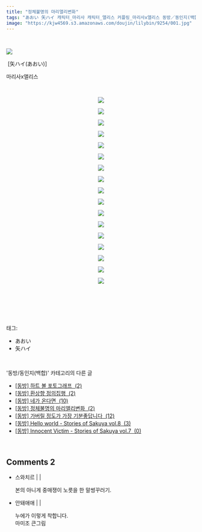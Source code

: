 ```yaml
---
title: "정체불명의 마리앨리변화"
tags: "あおい 矢ハイ 캐릭터_마리사 캐릭터_앨리스 커플링_마리사x앨리스 동방／동인지(백합)"
image: "https://kjw4569.s3.amazonaws.com/doujin/lilybin/9254/001.jpg"
---
```

<div class="article">
<div class="area_view">
<p> </p><span class="imageblock" style="display: inline-block; width: 100%; height: auto; max-width: 100%;"><img src="{{ site.imgserver3 }}/lilybin/9254/001.jpg"/></span>
<p> [矢ハイ(あおい)]</p>
<p>마리사x앨리스</p>
<p style="FLOAT: none; TEXT-ALIGN: center; CLEAR: none"> </p>
<p style="FLOAT: none; TEXT-ALIGN: center; CLEAR: none"><span class="imageblock" style="display: inline-block; width: 100%; height: auto; max-width: 100%;"><img src="{{ site.imgserver3 }}/lilybin/9254/002.jpg"/></span></p>
<p style="FLOAT: none; TEXT-ALIGN: center; CLEAR: none"><span class="imageblock" style="display: inline-block; width: 100%; height: auto; max-width: 100%;"><img src="{{ site.imgserver3 }}/lilybin/9254/003.jpg"/></span></p>
<p style="FLOAT: none; TEXT-ALIGN: center; CLEAR: none"><span class="imageblock" style="display: inline-block; width: 100%; height: auto; max-width: 100%;"><img src="{{ site.imgserver3 }}/lilybin/9254/004.jpg"/></span></p>
<p style="FLOAT: none; TEXT-ALIGN: center; CLEAR: none"><span class="imageblock" style="display: inline-block; width: 100%; height: auto; max-width: 100%;"><img src="{{ site.imgserver3 }}/lilybin/9254/005.jpg"/></span></p>
<p style="FLOAT: none; TEXT-ALIGN: center; CLEAR: none"><span class="imageblock" style="display: inline-block; width: 100%; height: auto; max-width: 100%;"><img src="{{ site.imgserver3 }}/lilybin/9254/006.jpg"/></span></p>
<p style="FLOAT: none; TEXT-ALIGN: center; CLEAR: none"><span class="imageblock" style="display: inline-block; width: 100%; height: auto; max-width: 100%;"><img src="{{ site.imgserver3 }}/lilybin/9254/007.jpg"/></span></p>
<p style="FLOAT: none; TEXT-ALIGN: center; CLEAR: none"><span class="imageblock" style="display: inline-block; width: 100%; height: auto; max-width: 100%;"><img src="{{ site.imgserver3 }}/lilybin/9254/008.jpg"/></span></p>
<p style="FLOAT: none; TEXT-ALIGN: center; CLEAR: none"><span class="imageblock" style="display: inline-block; width: 100%; height: auto; max-width: 100%;"><img src="{{ site.imgserver3 }}/lilybin/9254/009.jpg"/></span></p>
<p style="FLOAT: none; TEXT-ALIGN: center; CLEAR: none"><span class="imageblock" style="display: inline-block; width: 100%; height: auto; max-width: 100%;"><img src="{{ site.imgserver3 }}/lilybin/9254/010.jpg"/></span></p>
<p style="FLOAT: none; TEXT-ALIGN: center; CLEAR: none"><span class="imageblock" style="display: inline-block; width: 100%; height: auto; max-width: 100%;"><img src="{{ site.imgserver3 }}/lilybin/9254/011.jpg"/></span></p>
<p style="FLOAT: none; TEXT-ALIGN: center; CLEAR: none"><span class="imageblock" style="display: inline-block; width: 100%; height: auto; max-width: 100%;"><img src="{{ site.imgserver3 }}/lilybin/9254/012.jpg"/></span></p>
<p style="FLOAT: none; TEXT-ALIGN: center; CLEAR: none"><span class="imageblock" style="display: inline-block; width: 100%; height: auto; max-width: 100%;"><img src="{{ site.imgserver3 }}/lilybin/9254/013.jpg"/></span></p>
<p style="FLOAT: none; TEXT-ALIGN: center; CLEAR: none"><span class="imageblock" style="display: inline-block; width: 100%; height: auto; max-width: 100%;"><img src="{{ site.imgserver3 }}/lilybin/9254/014.jpg"/></span></p>
<p style="FLOAT: none; TEXT-ALIGN: center; CLEAR: none"><span class="imageblock" style="display: inline-block; width: 100%; height: auto; max-width: 100%;"><img src="{{ site.imgserver3 }}/lilybin/9254/015.jpg"/></span></p>
<p style="FLOAT: none; TEXT-ALIGN: center; CLEAR: none"><span class="imageblock" style="display: inline-block; width: 100%; height: auto; max-width: 100%;"><img src="{{ site.imgserver3 }}/lilybin/9254/016.jpg"/></span></p>
<p style="FLOAT: none; TEXT-ALIGN: center; CLEAR: none"><span class="imageblock" style="display: inline-block; width: 100%; height: auto; max-width: 100%;"><img src="{{ site.imgserver3 }}/lilybin/9254/017.jpg"/></span></p>
<p style="FLOAT: none; TEXT-ALIGN: center; CLEAR: none"><span class="imageblock" style="display: inline-block; width: 100%; height: auto; max-width: 100%;"><img src="{{ site.imgserver3 }}/lilybin/9254/018.jpg"/></span></p>
<p> </p>
<p> </p>
</div></div><br/>
<div class="tagTrail">
<p>태그: </p>
<ul>
<li>あおい</li>
<li>矢ハイ</li>
</ul>
</div><br/>
<div class="another">
<p>'동방/동인지(백합)' 카테고리의 다른 글</p>
<ul>
<li><a href="/lilybin_9357">
[동방] 하트 볼 포토그래프  (2)
</a></li>
<li><a href="/lilybin_9358">
[동방] 환상향 정의집행  (2)
</a></li>
<li><a href="/lilybin_9295">
[동방] 네가 온다면  (10)
</a></li>
<li><a href="/lilybin_9254">
[동방] 정체불명의 마리앨리변화  (2)
</a></li>
<li><a href="/lilybin_9296">
[동방] 가버릴 정도가 가장 기분좋답니다  (12)
</a></li>
<li><a href="/lilybin_9280">
[동방] Hello world - Stories of Sakuya vol.8  (3)
</a></li>
<li><a href="/lilybin_9274">
[동방] Innocent Victim - Stories of Sakuya vol.7  (0)
</a></li>
</ul>
</div><br/>
<div class="comment">
<h2 class="bold">Comments <span id="commentCount9254">2</span></h2>
<div style="clear:both;">
<div id="entry9254Comment" style="display:block">
<ul class="list_reply">
<li class="rp_general" id="comment13334883">
<div class="post-comment">
<div>
<span>
<i class="fa fa-user"></i>스와치르 |
                                |
                               
</span>
<p>본의 아니게 중매쟁이 노릇을 한 말썽꾸러기.</p>

</div>
</div>
</li>
<li class="rp_general" id="comment13336601">
<div class="post-comment">
<div>
<span>
<i class="fa fa-user"></i>안돼애애 |
                                |
                               
</span>
<p>누에가 이렇게 착합니다.<br/>
마미조 큰그림</p>

</div>
</div>
</li>
</ul>
</div>
</div>
</div><br/>
<br/>
<p id="refer"></p>
<br/>

